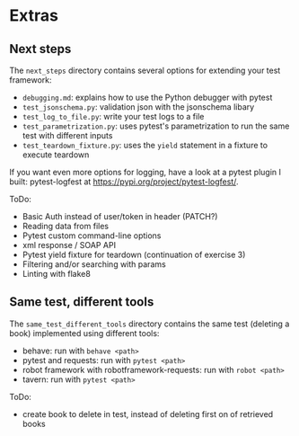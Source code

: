 # Extras

## Next steps

The `next_steps` directory contains several options for extending your test framework:
- `debugging.md`: explains how to use the Python debugger with pytest
- `test_jsonschema.py`: validation json with the jsonschema libary
- `test_log_to_file.py`: write your test logs to a file
- `test_parametrization.py`: uses pytest's parametrization to run the same test with different inputs
- `test_teardown_fixture.py`: uses the `yield` statement in a fixture to execute teardown

If you want even more options for logging, have a look at a pytest plugin I built: pytest-logfest at 
https://pypi.org/project/pytest-logfest/.


ToDo:
- Basic Auth instead of user/token in header (PATCH?)
- Reading data from files
- Pytest custom command-line options
- xml response / SOAP API
- Pytest yield fixture for teardown (continuation of exercise 3)
- Filtering and/or searching with params
- Linting with flake8



## Same test, different tools
The `same_test_different_tools` directory contains the same test (deleting a book) implemented
using different tools:
- behave: run with `behave <path>`
- pytest and requests: run with `pytest <path>`
- robot framework with robotframework-requests:  run with `robot <path>`
- tavern:  run with  `pytest <path>`


ToDo:
- create book to delete in test, instead of deleting first on of retrieved books
